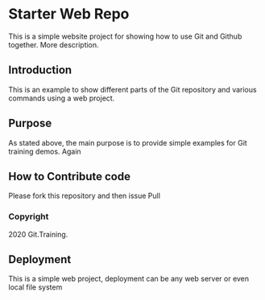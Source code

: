# Starter Web Repo

This is a simple website project for showing how to use Git and Github together. More description.

## Introduction
This is an example to show different parts of the Git repository and various commands using a web project.

## Purpose

As stated above, the main purpose is to provide simple examples for Git training demos.  Again

## How to Contribute code

Please fork this repository and then issue Pull

### Copyright

2020 Git.Training.

## Deployment

This is a simple web project, deployment can be any web server or even local file system